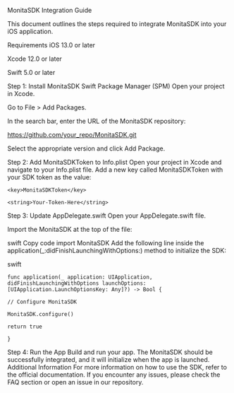 MonitaSDK Integration Guide

This document outlines the steps required to integrate MonitaSDK into your iOS application.

Requirements
iOS 13.0 or later

Xcode 12.0 or later

Swift 5.0 or later


Step 1: Install MonitaSDK
Swift Package Manager (SPM)
Open your project in Xcode.

Go to File > Add Packages.

In the search bar, enter the URL of the MonitaSDK repository:


  https://github.com/your_repo/MonitaSDK.git
  
Select the appropriate version and click Add Package.


Step 2: Add MonitaSDKToken to Info.plist
Open your project in Xcode and navigate to your Info.plist file.
Add a new key called MonitaSDKToken with your SDK token as the value:

  `<key>MonitaSDKToken</key>`
  
  `<string>Your-Token-Here</string>`

Step 3: Update AppDelegate.swift
Open your AppDelegate.swift file.

Import the MonitaSDK at the top of the file:

swift
Copy code
import MonitaSDK
Add the following line inside the application(_:didFinishLaunchingWithOptions:) method to initialize the SDK:

swift

    func application(_ application: UIApplication, didFinishLaunchingWithOptions launchOptions: [UIApplication.LaunchOptionsKey: Any]?) -> Bool {

    // Configure MonitaSDK
    
    MonitaSDK.configure()
    
    return true
    
    }
Step 4: Run the App
Build and run your app.
The MonitaSDK should be successfully integrated, and it will initialize when the app is launched.
Additional Information
For more information on how to use the SDK, refer to the official documentation.
If you encounter any issues, please check the FAQ section or open an issue in our repository.


